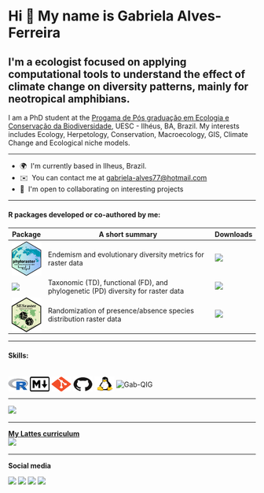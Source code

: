 Hi 👋 My name is Gabriela Alves-Ferreira
=======================================

I'm a ecologist focused on applying computational tools to understand the effect of climate change on diversity patterns, mainly for neotropical amphibians.
-------------------------------------------------------------------------------------------------------------

I am a PhD student at the [Progama de Pós graduação em Ecologia e Conservação da Biodiversidade](https://www.ecologiauesc.com/), UESC - Ilhéus, BA, Brazil. My interests includes Ecology, Herpetology, Conservation, Macroecology, GIS, Climate Change and Ecological niche models. <br>

-------------------------------------------------------------------------------------------------------------

</p>

* 🌍  I'm currently based in Ilheus, Brazil.
* ✉️  You can contact me at [gabriela-alves77@hotmail.com](gabriela-alves77@hotmail.com)
* 🤝  I'm open to collaborating on interesting projects

-------------------------------------------------------------------------------------------------------------

#### **R packages developed or co-authored by me:**

| Package              | A short summary                              | Downloads |
| -------------------- | -------------------------------------------- | --------- |
| [<img align="left" width="60px" src="https://github.com/gabferreira/phyloraster/blob/master/man/figures/logo.png"/>](https://gabferreira.github.io/phyloraster) | Endemism and evolutionary diversity metrics for raster data | [![](http://cranlogs.r-pkg.org/badges/grand-total/phyloraster?color=green)](https://cran.r-project.org/package=phyloraster) |
| [<img align="left" width="60px" src="https://github.com/flaviomoc/divraster/blob/master/man/figures/logo.png"/>](https://flaviomoc.github.io/divraster) | Taxonomic (TD), functional (FD), and phylogenetic (PD) diversity for raster data | [![](http://cranlogs.r-pkg.org/badges/grand-total/divraster?color=green)](https://cran.r-project.org/package=divraster) |
| [<img align="left" width="60px" src="https://github.com/HemingNM/SESraster/blob/master/man/figures/logo.png"/>](https://hemingnm.github.io/SESraster) | Randomization of presence/absence species distribution raster data | [![](http://cranlogs.r-pkg.org/badges/grand-total/SESraster?color=green)](https://cran.r-project.org/package=SESraster) |
-------------------------------------------------------------------------------------------------------------

#### **Skills:**
<div style="display: inline_block"><br>
  <img align="center" alt="Gab-R" height="30" width="40" src="https://raw.githubusercontent.com/devicons/devicon/master/icons/r/r-original.svg">
  <img align="center" alt="Gab-Markdown" height="30" width="40" src="https://raw.githubusercontent.com/dcurtis/markdown-mark/master/svg/markdown-mark.svg">
  <img align="center" alt="Gab-git" height="30" width="40"
src="https://raw.githubusercontent.com/devicons/devicon/master/icons/git/git-original.svg">
  <img align="center" alt="Gab-github" height="30" width="40"
src="https://github.com/devicons/devicon/blob/master/icons/github/github-original.svg">
  <img align="center" alt="Gab-GNU/Linux" height="30" width="40" src="https://raw.githubusercontent.com/devicons/devicon/master/icons/linux/linux-original.svg">
  <img align="center" alt="Gab-QIG" height="30" width="40" src="https://qgis.org/en/_downloads/19636e41148dfd0157ff0db3f7297069/qgis-icon64.svg">
</div>

-------------------------------------------------------------------------------------------------------------

<div>
  <a href="https://github.com/gabferreira">
  <img height="100em" src="https://github-readme-stats.vercel.app/api/top-langs/?username=gabferreira&layout=compact&langs_count=16&theme=dark"/>
<div>
  
-------------------------------------------------------------------------------------------------------------

**My Lattes curriculum** <br>
[<img width="22px" src="https://arquivo.unifesp.br/images/icon/icon_lattes.svg"/>](http://lattes.cnpq.br/8103059313798038) <br>

-------------------------------------------------------------------------------------------------------------

**Social media** <br>

[<img width="22px" src="https://orcid.org/assets/vectors/orcid.logo.icon.svg"/>](https://orcid.org/0000-0001-5661-3381 )
[<img width="22px" src="https://iconape.com/wp-content/files/da/64524/svg/google-scholar.svg"/>](https://scholar.google.com.br/citations?user=8S4uttEAAAAJ&hl=pt-BR&oi=sra)
[<img width="22px" src="https://upload.wikimedia.org/wikipedia/commons/5/5e/ResearchGate_icon_SVG.svg"/>](https://www.researchgate.net/profile/Gabriela-Alves-Ferreira)
[<img width="22px" src="https://cdn-icons-png.flaticon.com/512/733/733579.png"/>](https://twitter.com/AlvesFerreiraG)
